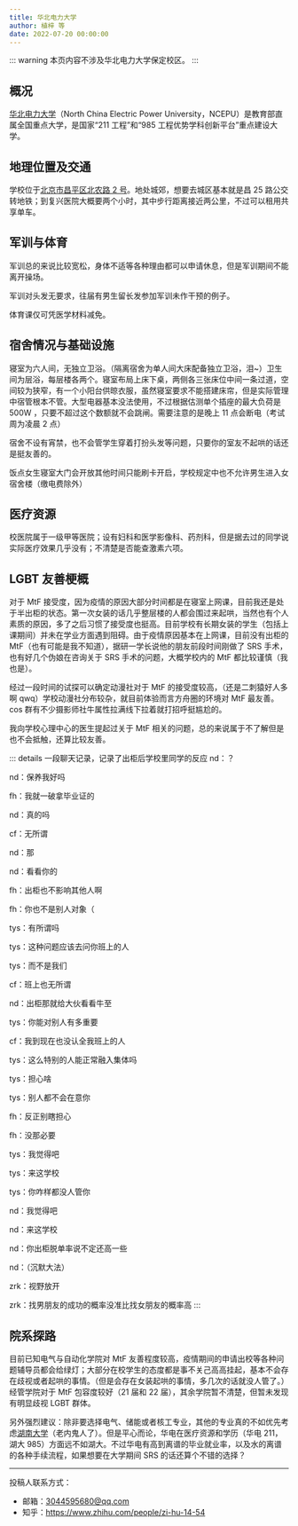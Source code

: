 ```yaml
---
title: 华北电力大学
author: 植梓 等
date: 2022-07-20 00:00:00
---
```


::: warning
本页内容不涉及华北电力大学保定校区。
:::

## 概况

[华北电力大学](https://www.ncepu.edu.cn)（North China Electric Power University，NCEPU）是教育部直属全国重点大学，是国家“211 工程”和“985 工程优势学科创新平台”重点建设大学。

## 地理位置及交通

学校位于[北京市昌平区北农路 2 号](https://amap.com/place/B000A07C0B)。地处城郊，想要去城区基本就是昌 25 路公交转地铁；到复兴医院大概要两个小时，其中步行距离接近两公里，不过可以租用共享单车。

## 军训与体育

军训总的来说比较宽松，身体不适等各种理由都可以申请休息，但是军训期间不能离开操场。

军训对头发无要求，往届有男生留长发参加军训未作干预的例子。

体育课仅可凭医学材料减免。

## 宿舍情况与基础设施

寝室为六人间，无独立卫浴。（隔离宿舍为单人间大床配备独立卫浴，泪~）卫生间为层浴，每层楼各两个。寝室布局上床下桌，两侧各三张床位中间一条过道，空间较为狭窄，有一个小阳台供晾衣服，虽然寝室要求不能搭建床帘，但是实际管理中宿管根本不管。大型电器基本没法使用，不过根据估测单个插座的最大负荷是 500W ，只要不超过这个数额就不会跳闸。需要注意的是晚上 11 点会断电（考试周为凌晨 2 点）

宿舍不设有宵禁，也不会管学生穿着打扮头发等问题，只要你的室友不起哄的话还是挺友善的。

饭点女生寝室大门会开放其他时间只能刷卡开启，学校规定中也不允许男生进入女宿舍楼（缴电费除外）

## 医疗资源

校医院属于一级甲等医院；设有妇科和医学影像科、药剂科，但是据去过的同学说实际医疗效果几乎没有；不清楚是否能查激素六项。

## LGBT 友善梗概

对于 MtF 接受度，因为疫情的原因大部分时间都是在寝室上网课，目前我还是处于半出柜的状态。第一次女装的话几乎整层楼的人都会围过来起哄，当然也有个人素质的原因，多了之后习惯了接受度也挺高。目前学校有长期女装的学生（包括上课期间）并未在学业方面遇到阻碍。由于疫情原因基本在上网课，目前没有出柜的 MtF（也有可能是我不知道），据研一学长说他的朋友前段时间刚做了 SRS 手术，也有好几个伪娘在咨询关于 SRS 手术的问题，大概学校内的 MtF 都比较谨慎（我也是）。

经过一段时间的试探可以确定动漫社对于 MtF 的接受度较高，（还是二刺猿好人多啊 qwq）学校动漫社分布较杂，就目前体验而言方舟圈的环境对 MtF 最友善。cos 群有不少摄影师社牛属性拉满线下拉着就打招呼挺尴尬的。

我向学校心理中心的医生提起过关于 MtF 相关的问题，总的来说属于不了解但是也不会抵触，还算比较友善。

::: details 一段聊天记录，记录了出柜后学校里同学的反应
nd：？

nd：保养我好吗

fh：我就一破拿毕业证的

nd：真的吗

cf：无所谓

nd：那

nd：看看你的

fh：出柜也不影响其他人啊

fh：你也不是别人对象（

tys：有所谓吗

tys：这种问题应该去问你班上的人

tys：而不是我们

cf：班上也无所谓

nd：出柜那就给大伙看看牛至

tys：你能对别人有多重要

cf：我到现在也没认全我班上的人

tys：这么特别的人能正常融入集体吗

tys：担心啥

tys：别人都不会在意你

fh：反正别瞎担心

fh：没那必要

tys：我觉得吧

tys：来这学校

tys：你咋样都没人管你

nd：我觉得吧

nd：来这学校

nd：你出柜脱单率说不定还高一些

nd：（沉默大法）

zrk：视野放开

zrk：找男朋友的成功的概率没准比找女朋友的概率高
:::

## 院系探路

目前已知电气与自动化学院对 MtF 友善程度较高，疫情期间的申请出校等各种问题辅导员都会给绿灯；大部分在校学生的态度都是事不关己高高挂起，基本不会存在歧视或者起哄的事情。（但是会存在女装起哄的事情，多几次的话就没人管了。）经管学院对于 MtF 包容度较好（21 届和 22 届），其余学院暂不清楚，但暂未发现有明显歧视 LGBT 群体。

另外强烈建议：除非要选择电气、储能或者核工专业，其他的专业真的不如优先考虑[湖南大学](HNU.html)（老内鬼人了）。但是平心而论，华电在医疗资源和学历（华电 211，湖大 985）方面远不如湖大。不过华电有高到离谱的毕业就业率，以及水的离谱的各种手续流程，如果想要在大学期间 SRS 的话还算个不错的选择？

---

投稿人联系方式：

- 邮箱：<3044595680@qq.com>
- 知乎：<https://www.zhihu.com/people/zi-hu-14-54>
